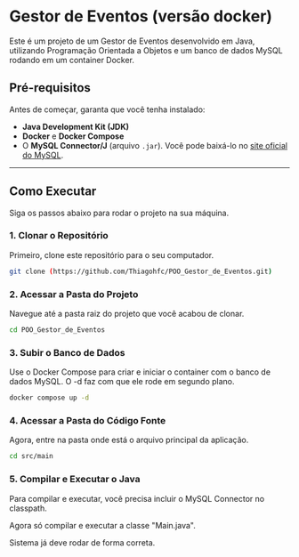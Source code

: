 # Gestor de Eventos (versão docker)

Este é um projeto de um Gestor de Eventos desenvolvido em Java, utilizando Programação Orientada a Objetos e um banco de dados MySQL rodando em um container Docker.

## Pré-requisitos

Antes de começar, garanta que você tenha instalado:

* **Java Development Kit (JDK)**
* **Docker** e **Docker Compose**
* O **MySQL Connector/J** (arquivo `.jar`). Você pode baixá-lo no [site oficial do MySQL](https://dev.mysql.com/downloads/connector/j/).

---

## Como Executar

Siga os passos abaixo para rodar o projeto na sua máquina.

### 1. Clonar o Repositório

Primeiro, clone este repositório para o seu computador.

```bash
git clone (https://github.com/Thiagohfc/POO_Gestor_de_Eventos.git)
```
### 2. Acessar a Pasta do Projeto

Navegue até a pasta raiz do projeto que você acabou de clonar.

```bash
cd POO_Gestor_de_Eventos
```

### 3. Subir o Banco de Dados

Use o Docker Compose para criar e iniciar o container com o banco de dados MySQL. O -d faz com que ele rode em segundo plano.

```bash
docker compose up -d
```
### 4. Acessar a Pasta do Código Fonte

Agora, entre na pasta onde está o arquivo principal da aplicação.

```bash
cd src/main
```

### 5. Compilar e Executar o Java

Para compilar e executar, você precisa incluir o MySQL Connector no classpath.

Agora só compilar e executar a classe "Main.java".

Sistema já deve rodar de forma correta.
